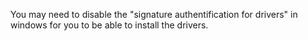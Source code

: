 You may need to disable the "signature authentification for drivers" in windows for you to be able to install the drivers.